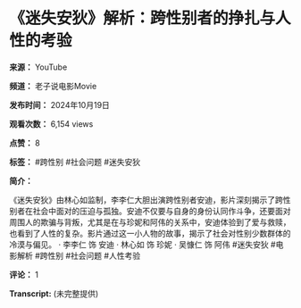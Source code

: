 # 《迷失安狄》解析：跨性别者的挣扎与人性的考验

**来源：** YouTube

**频道：** 老子说电影Movie

**发布时间：** 2024年10月19日

**观看次数：** 6,154 views

**点赞：** 8

**标签：** #跨性别 #社会问题 #迷失安狄

**简介：**

《迷失安狄》由林心如监制，李李仁大胆出演跨性别者安迪，影片深刻揭示了跨性别者在社会中面对的压迫与孤独。安迪不仅要与自身的身份认同作斗争，还要面对周围人的欺骗与背叛，尤其是在与珍妮和阿伟的关系中，安迪体验到了爱与救赎，也看到了人性的复杂。影片通过这一小人物的故事，揭示了社会对性别少数群体的冷漠与偏见。
· 李李仁 饰 安迪
· 林心如 饰 珍妮
· 吴慷仁 饰 阿伟 #迷失安狄 #电影解析 #跨性别 #社会问题 #人性考验

**评论：** 1

**Transcript:** (未完整提供)
